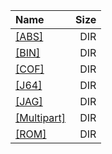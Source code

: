 |Name|Size|
|:---|---:|
|[[ABS]]([ABS]/index.html)|DIR|
|[[BIN]]([BIN]/index.html)|DIR|
|[[COF]]([COF]/index.html)|DIR|
|[[J64]]([J64]/index.html)|DIR|
|[[JAG]]([JAG]/index.html)|DIR|
|[[Multipart]]([Multipart]/index.html)|DIR|
|[[ROM]]([ROM]/index.html)|DIR|

